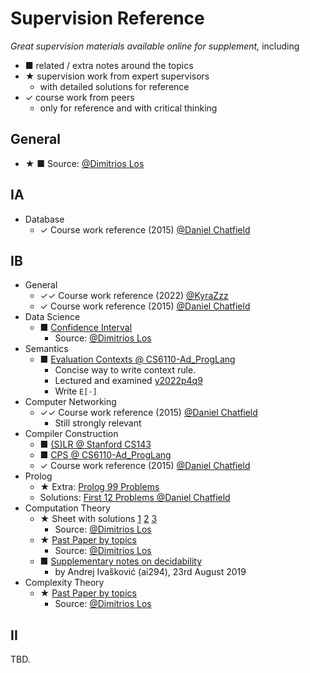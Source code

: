 # Supervision Reference

*Great supervision materials available online for supplement,* including

- ■ related / extra notes around the topics
- ★ supervision work from expert supervisors
  - with detailed solutions for reference
- ✓ course work from peers
  - only for reference and with critical thinking

## General

- ★ ■ Source: [@Dimitrios Los](https://dimitrioslos.com/supervisions/)

## IA

- Database
  - ✓ Course work reference (2015) [@Daniel Chatfield](https://github.com/danielchatfield/cst1b-databases)

## IB

- General
  - ✓✓ Course work reference (2022) [@KyraZzz](https://github.com/KyraZzz/PartIB-coursework)
  - ✓ Course work reference (2015) [@Daniel Chatfield](https://github.com/danielchatfield/)
- Data Science
  - ■ [Confidence Interval](./Ref/IBDataSci/Confidence%20intervals.pdf)
    - Source: [@Dimitrios Los](https://dimitrioslos.com/supervisions/)
- Semantics
  - ■ [Evaluation Contexts @ CS6110-Ad_ProgLang](./Ref/IBSemantics/Evaluation%20Contexts.pdf)
    - Concise way to write context rule.
    - Lectured and examined [y2022p4q9](https://www.cl.cam.ac.uk/teaching/exams/pastpapers/y2022p4q9.pdf)
    - Write `E[·]`
- Computer Networking
  - ✓✓ Course work reference (2015) [@Daniel Chatfield](https://github.com/danielchatfield/cst1b-computer-networking)
    - Still strongly relevant
- Compiler Construction
  - ■ [(S)LR @ Stanford CS143](./Ref/IBCompiler/LR%20and%20SLR%20Parsing.pdf)
  - ■ [CPS @ CS6110-Ad_ProgLang](./Ref/IBCompiler/CPS.pdf)
  - ✓ Course work reference (2015) [@Daniel Chatfield](https://github.com/danielchatfield/cst1b-compiler-construction/)
- Prolog
  - ★ Extra: [Prolog 99 Problems](./Ref/IBProlog/P-99_Ninety-Nine%20Prolog%20Problems.pdf)
  - Solutions: [First 12 Problems @Daniel Chatfield](https://github.com/danielchatfield/prolog-99-problems)
- Computation Theory
  - ★ Sheet with solutions [1](./Ref/IBCompTheory/exer_sols_1.pdf) [2](./Ref/IBCompTheory/exer_sols_2.pdf) [3](./Ref/IBCompTheory/exer_sols_3.pdf)
    - Source: [@Dimitrios Los](https://dimitrioslos.com/supervisions/)
  - ★ [Past Paper by topics](./Ref/IBCompTheory/Past%20Paper%20by%20Topics.pdf)
    - Source: [@Dimitrios Los](https://dimitrioslos.com/supervisions/)
  - ■ [Supplementary notes on decidability](./Ref/IBCompTheory/Notes-Decidability.pdf)
    - by Andrej Ivašković (ai294), 23rd August 2019
- Complexity Theory
  - ★ [Past Paper by topics](./Ref/IBComplexityTheory/Past%20Paper%20by%20Topics.pdf)
    - Source: [@Dimitrios Los](https://dimitrioslos.com/sups/)

## II

TBD.
